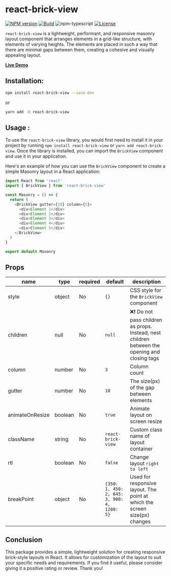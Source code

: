 # react-brick-view

[![NPM version][npm-image]][npm-url]
[![Build][github-build]][github-build-url]
![npm-typescript]
[![License][github-license]][github-license-url]

`react-brick-view` is a lightweight, performant, and responsive masonry layout component that arranges elements in a grid-like structure, with elements of varying heights. The elements are placed in such a way that there are minimal gaps between them, creating a cohesive and visually appealing layout.

[**Live Demo**](https://joshnwosu.github.io/react-brick-layout/)

## Installation:

```bash
npm install react-brick-view --save-dev
```

or

```bash
yarn add -D react-brick-view
```

## Usage :

To use the `react-brick-view` library, you would first need to install it in your project by running `npm install react-brick-view` or `yarn add react-brick-view`. Once the library is installed, you can import the `BrickView` component and use it in your application.

Here's an example of how you can use the `BrickView` component to create a simple Masonry layout in a React application:

```js
import React from 'react'
import { BrickView } from 'react-brick-view'

const Masonry = () => {
  return (
    <BrickView gutter={10} column={5}>
      <div>Element 1</div>
      <div>Element 2</div>
      <div>Element 3</div>
      <div>Element 4</div>
      <div>Element 5</div>
    </BrickView>
  )
}

export default Masonry
```

## Props

| name            | type    | required | default                                     | description                                                                                     |
| --------------- | ------- | -------- | ------------------------------------------- | ----------------------------------------------------------------------------------------------- |
| style           | object  | No       | `{}`                                        | CSS style for the `BrickView` component                                                         |
| children        | null    | No       | `null`                                      | ❌❗ Do not pass children as props. Instead, nest children between the opening and closing tags |
| column          | number  | No       | `3`                                         | Column count                                                                                    |
| gutter          | number  | No       | `10`                                        | The size(px) of the gap between elements                                                        |
| animateOnResize | boolean | No       | `true`                                      | Animate layout on screen resize                                                                 |
| className       | string  | No       | `react-brick-view`                          | Custom class name of layout container                                                           |
| rtl             | boolean | No       | `false`                                     | Change layout `right to left`                                                                   |
| breakPoint      | object  | No       | `{350: 1, 450: 2, 645: 3, 900: 4, 1200: 5}` | Used for responsive layout. The point at which the screen size(px) changes                      |

[npm-url]: https://www.npmjs.com/package/my-react-typescript-package
[npm-image]: https://img.shields.io/npm/v/my-react-typescript-package
[github-license]: https://img.shields.io/github/license/gapon2401/my-react-typescript-package
[github-license-url]: https://github.com/gapon2401/my-react-typescript-package/blob/master/LICENSE
[github-build]: https://github.com/gapon2401/my-react-typescript-package/actions/workflows/publish.yml/badge.svg
[github-build-url]: https://github.com/gapon2401/my-react-typescript-package/actions/workflows/publish.yml
[npm-typescript]: https://img.shields.io/npm/types/my-react-typescript-package

## Conclusion

This package provides a simple, lightweight solution for creating responsive brick-style layouts in React. It allows for customization of the layout to suit your specific needs and requirements. If you find it useful, please consider giving it a positive rating or review. Thank you!

